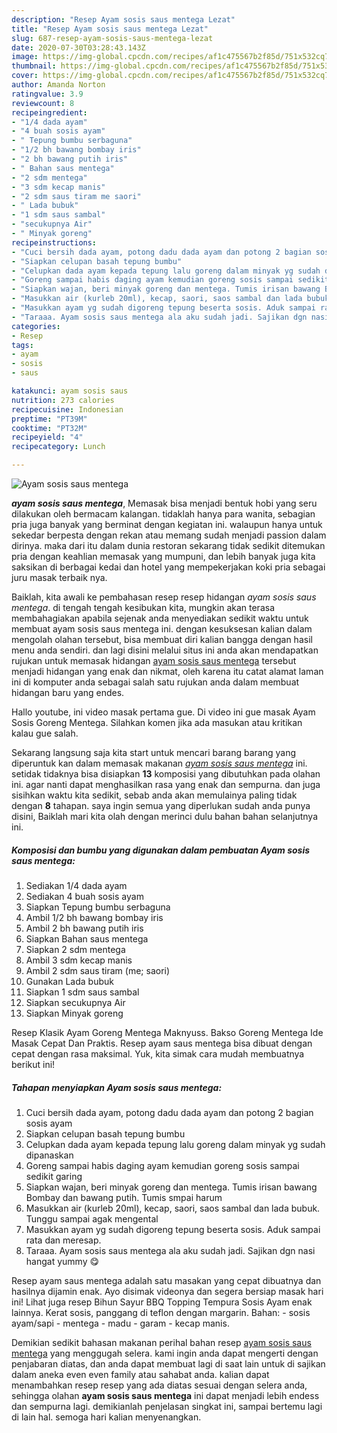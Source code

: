 ```yaml
---
description: "Resep Ayam sosis saus mentega Lezat"
title: "Resep Ayam sosis saus mentega Lezat"
slug: 687-resep-ayam-sosis-saus-mentega-lezat
date: 2020-07-30T03:28:43.143Z
image: https://img-global.cpcdn.com/recipes/af1c475567b2f85d/751x532cq70/ayam-sosis-saus-mentega-foto-resep-utama.jpg
thumbnail: https://img-global.cpcdn.com/recipes/af1c475567b2f85d/751x532cq70/ayam-sosis-saus-mentega-foto-resep-utama.jpg
cover: https://img-global.cpcdn.com/recipes/af1c475567b2f85d/751x532cq70/ayam-sosis-saus-mentega-foto-resep-utama.jpg
author: Amanda Norton
ratingvalue: 3.9
reviewcount: 8
recipeingredient:
- "1/4 dada ayam"
- "4 buah sosis ayam"
- " Tepung bumbu serbaguna"
- "1/2 bh bawang bombay iris"
- "2 bh bawang putih iris"
- " Bahan saus mentega"
- "2 sdm mentega"
- "3 sdm kecap manis"
- "2 sdm saus tiram me saori"
- " Lada bubuk"
- "1 sdm saus sambal"
- "secukupnya Air"
- " Minyak goreng"
recipeinstructions:
- "Cuci bersih dada ayam, potong dadu dada ayam dan potong 2 bagian sosis ayam"
- "Siapkan celupan basah tepung bumbu"
- "Celupkan dada ayam kepada tepung lalu goreng dalam minyak yg sudah dipanaskan"
- "Goreng sampai habis daging ayam kemudian goreng sosis sampai sedikit garing"
- "Siapkan wajan, beri minyak goreng dan mentega. Tumis irisan bawang Bombay dan bawang putih. Tumis smpai harum"
- "Masukkan air (kurleb 20ml), kecap, saori, saos sambal dan lada bubuk. Tunggu sampai agak mengental"
- "Masukkan ayam yg sudah digoreng tepung beserta sosis. Aduk sampai rata dan meresap."
- "Taraaa. Ayam sosis saus mentega ala aku sudah jadi. Sajikan dgn nasi hangat yummy 😋"
categories:
- Resep
tags:
- ayam
- sosis
- saus

katakunci: ayam sosis saus 
nutrition: 273 calories
recipecuisine: Indonesian
preptime: "PT39M"
cooktime: "PT32M"
recipeyield: "4"
recipecategory: Lunch

---
```



![Ayam sosis saus mentega](https://img-global.cpcdn.com/recipes/af1c475567b2f85d/751x532cq70/ayam-sosis-saus-mentega-foto-resep-utama.jpg)

<b><i>ayam sosis saus mentega</i></b>, Memasak bisa menjadi bentuk hobi yang seru dilakukan oleh bermacam kalangan. tidaklah hanya para wanita, sebagian pria juga banyak yang berminat dengan kegiatan ini. walaupun hanya untuk sekedar berpesta dengan rekan atau memang sudah menjadi passion dalam dirinya. maka dari itu dalam dunia restoran sekarang tidak sedikit ditemukan pria dengan keahlian memasak yang mumpuni, dan lebih banyak juga kita saksikan di berbagai kedai dan hotel yang mempekerjakan koki pria sebagai juru masak terbaik nya.

Baiklah, kita awali ke pembahasan resep resep hidangan <i>ayam sosis saus mentega</i>. di tengah tengah kesibukan kita, mungkin akan terasa membahagiakan apabila sejenak anda menyediakan sedikit waktu untuk membuat ayam sosis saus mentega ini. dengan kesuksesan kalian dalam mengolah olahan tersebut, bisa membuat diri kalian bangga dengan hasil menu anda sendiri. dan lagi disini melalui situs ini anda akan mendapatkan rujukan untuk memasak hidangan <u>ayam sosis saus mentega</u> tersebut menjadi hidangan yang enak dan nikmat, oleh karena itu catat alamat laman ini di komputer anda sebagai salah satu rujukan anda dalam membuat hidangan baru yang endes.

Hallo youtube, ini video masak pertama gue. Di video ini gue masak Ayam Sosis Goreng Mentega. Silahkan komen jika ada masukan atau kritikan kalau gue salah.


Sekarang langsung saja kita start untuk mencari barang barang yang diperuntuk kan dalam memasak makanan <u><i>ayam sosis saus mentega</i></u> ini. setidak tidaknya bisa disiapkan <b>13</b> komposisi yang dibutuhkan pada olahan ini. agar nanti dapat menghasilkan rasa yang enak dan sempurna. dan juga sisihkan waktu kita sedikit, sebab anda akan memulainya paling tidak dengan <b>8</b> tahapan. saya ingin semua yang diperlukan sudah anda punya disini, Baiklah mari kita olah dengan merinci dulu bahan bahan selanjutnya ini.

<!--inarticleads1-->

##### Komposisi dan bumbu yang digunakan dalam pembuatan Ayam sosis saus mentega:

1. Sediakan 1/4 dada ayam
1. Sediakan 4 buah sosis ayam
1. Siapkan  Tepung bumbu serbaguna
1. Ambil 1/2 bh bawang bombay iris
1. Ambil 2 bh bawang putih iris
1. Siapkan  Bahan saus mentega
1. Siapkan 2 sdm mentega
1. Ambil 3 sdm kecap manis
1. Ambil 2 sdm saus tiram (me; saori)
1. Gunakan  Lada bubuk
1. Siapkan 1 sdm saus sambal
1. Siapkan secukupnya Air
1. Siapkan  Minyak goreng


Resep Klasik Ayam Goreng Mentega Maknyuss. Bakso Goreng Mentega Ide Masak Cepat Dan Praktis. Resep ayam saus mentega bisa dibuat dengan cepat dengan rasa maksimal. Yuk, kita simak cara mudah membuatnya berikut ini! 

<!--inarticleads2-->

##### Tahapan menyiapkan Ayam sosis saus mentega:

1. Cuci bersih dada ayam, potong dadu dada ayam dan potong 2 bagian sosis ayam
1. Siapkan celupan basah tepung bumbu
1. Celupkan dada ayam kepada tepung lalu goreng dalam minyak yg sudah dipanaskan
1. Goreng sampai habis daging ayam kemudian goreng sosis sampai sedikit garing
1. Siapkan wajan, beri minyak goreng dan mentega. Tumis irisan bawang Bombay dan bawang putih. Tumis smpai harum
1. Masukkan air (kurleb 20ml), kecap, saori, saos sambal dan lada bubuk. Tunggu sampai agak mengental
1. Masukkan ayam yg sudah digoreng tepung beserta sosis. Aduk sampai rata dan meresap.
1. Taraaa. Ayam sosis saus mentega ala aku sudah jadi. Sajikan dgn nasi hangat yummy 😋


Resep ayam saus mentega adalah satu masakan yang cepat dibuatnya dan hasilnya dijamin enak. Ayo disimak videonya dan segera bersiap masak hari ini! Lihat juga resep Bihun Sayur BBQ Topping Tempura Sosis Ayam enak lainnya. Kerat sosis, panggang di teflon dengan margarin. Bahan: - sosis ayam/sapi - mentega - madu - garam - kecap manis. 

Demikian sedikit bahasan makanan perihal bahan resep <u>ayam sosis saus mentega</u> yang menggugah selera. kami ingin anda dapat mengerti dengan penjabaran diatas, dan anda dapat membuat lagi di saat lain untuk di sajikan dalam aneka even even family atau sahabat anda. kalian dapat menambahkan resep resep yang ada diatas sesuai dengan selera anda, sehingga olahan <b>ayam sosis saus mentega</b> ini dapat menjadi lebih endess dan sempurna lagi. demikianlah penjelasan singkat ini, sampai bertemu lagi di lain hal. semoga hari kalian menyenangkan.
